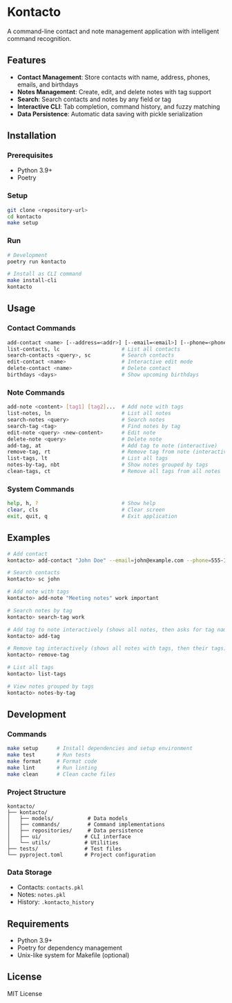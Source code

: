 # Kontacto

A command-line contact and note management application with intelligent command recognition.

## Features

- **Contact Management**: Store contacts with name, address, phones, emails, and birthdays
- **Notes Management**: Create, edit, and delete notes with tag support
- **Search**: Search contacts and notes by any field or tag
- **Interactive CLI**: Tab completion, command history, and fuzzy matching
- **Data Persistence**: Automatic data saving with pickle serialization

## Installation

### Prerequisites
- Python 3.9+
- Poetry

### Setup
```bash
git clone <repository-url>
cd kontacto
make setup
```

### Run
```bash
# Development
poetry run kontacto

# Install as CLI command
make install-cli
kontacto
```

## Usage

### Contact Commands
```bash
add-contact <name> [--address=<addr>] [--email=<email>] [--phone=<phone>] [--birthday=<date>]
list-contacts, lc                    # List all contacts
search-contacts <query>, sc          # Search contacts
edit-contact <name>                  # Interactive edit mode
delete-contact <name>                # Delete contact
birthdays <days>                     # Show upcoming birthdays
```

### Note Commands
```bash
add-note <content> [tag1] [tag2]...  # Add note with tags
list-notes, ln                       # List all notes
search-notes <query>                 # Search notes
search-tag <tag>                     # Find notes by tag
edit-note <query> <new-content>      # Edit note
delete-note <query>                  # Delete note
add-tag, at                          # Add tag to note (interactive)
remove-tag, rt                       # Remove tag from note (interactive)
list-tags, lt                        # List all tags
notes-by-tag, nbt                    # Show notes grouped by tags
clean-tags, ct                       # Remove all tags from all notes
```

### System Commands
```bash
help, h, ?                           # Show help
clear, cls                           # Clear screen
exit, quit, q                        # Exit application
```

## Examples

```bash
# Add contact
kontacto> add-contact "John Doe" --email=john@example.com --phone=555-1234

# Search contacts
kontacto> sc john

# Add note with tags
kontacto> add-note "Meeting notes" work important

# Search notes by tag
kontacto> search-tag work

# Add tag to note interactively (shows all notes, then asks for tag name)
kontacto> add-tag

# Remove tag interactively (shows all notes with tags, then their tags)
kontacto> remove-tag

# List all tags
kontacto> list-tags

# View notes grouped by tags
kontacto> notes-by-tag
```

## Development

### Commands
```bash
make setup      # Install dependencies and setup environment
make test       # Run tests
make format     # Format code
make lint       # Run linting
make clean      # Clean cache files
```

### Project Structure
```
kontacto/
├── kontacto/
│   ├── models/           # Data models
│   ├── commands/         # Command implementations
│   ├── repositories/     # Data persistence
│   ├── ui/              # CLI interface
│   └── utils/           # Utilities
├── tests/               # Test files
└── pyproject.toml       # Project configuration
```

### Data Storage
- Contacts: `contacts.pkl`
- Notes: `notes.pkl`
- History: `.kontacto_history`

## Requirements

- Python 3.9+
- Poetry for dependency management
- Unix-like system for Makefile (optional)

## License

MIT License
